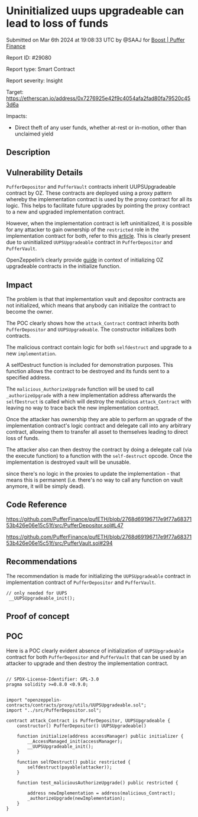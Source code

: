 
# Uninitialized uups upgradeable can lead to loss of funds

Submitted on Mar 6th 2024 at 19:08:33 UTC by @SAAJ for [Boost | Puffer Finance](https://immunefi.com/bounty/pufferfinance-boost/)

Report ID: #29080

Report type: Smart Contract

Report severity: Insight

Target: https://etherscan.io/address/0x7276925e42f9c4054afa2fad80fa79520c453d6a

Impacts:
- Direct theft of any user funds, whether at-rest or in-motion, other than unclaimed yield

## Description
## Vulnerability Details
```PufferDepositor``` and ```PufferVault``` contracts inherit UUPSUpgradeable contract by OZ. These contracts are deployed using a proxy pattern whereby the implementation contract is used by the proxy contract for all its logic.
This helps to facilitate future upgrades by pointing the proxy contract to a new and upgraded implementation contract.

However, when the implementation contract is left uninitialized, it is possible for any attacker to gain ownership of the ```restricted``` role in the implementation contract for both, refer to this [article](https://jordaniza.com/posts/upgradeable-contracts/). This is clearly present due to uninitialized ```UUPSUpgradeable``` contract in ```PufferDepositor``` and ```PufferVault```.

OpenZeppelin’s clearly provide [guide]( https://docs.openzeppelin.com/contracts/5.x/upgradeable#usage ) in context of initializing OZ upgradeable contracts in the initialize function.

## Impact
The problem is that that implementation vault and depositor contracts are not initialized, which means that anybody can initialize the contract to become the owner.

The POC clearly shows how the ```attack_Contract``` contract inherits both ```PufferDepositor``` and ```UUPSUpgradeable```. The constructor initializes both contracts.

The malicious contract contain logic for both ```selfdestruct``` and upgrade to a new ```implementation```.

A selfDestruct function is included for demonstration purposes. This function allows the contract to be destroyed and its funds sent to a specified address.

The ```malicious_AuthorizeUpgrade``` function will be used to call ```_authorizeUpgrade``` with a new implementation address afterwards the ```selfDestruct``` is called which will destroy the malicious ```attack_Contract``` with leaving no way to trace back the new implementation contract.

Once the attacker has ownership they are able to perform an upgrade of the implementation contract's logic contract and delegate call into any arbitrary contract, allowing them to transfer all asset to themselves leading to direct loss of funds.

The attacker also can then destroy the contract by doing a delegate call (via the execute function) to a function with the ```self-destruct``` opcode.
Once the implementation is destroyed vault will be unusable.

 since there's no logic in the proxies to update the implementation - that means this is permanent (i.e. there's no way to call any function on vault anymore, it will be simply dead).

## Code Reference
https://github.com/PufferFinance/pufETH/blob/2768d69196717e9f77a6837153b426e06e15c51f/src/PufferDepositor.sol#L47

https://github.com/PufferFinance/pufETH/blob/2768d69196717e9f77a6837153b426e06e15c51f/src/PufferVault.sol#294


## Recommendations
The recommendation is made for initializing the ```UUPSUpgradeable``` contract in implementation contract of ```PufferDepositor``` and ```PufferVault```.
```
// only needed for UUPS
 __UUPSUpgradeable_init();
```


## Proof of concept
## POC
Here is a POC clearly evident absence of initialization of ```UUPSUpgradeable``` contract for both ```PufferDepositor``` and ```PufferVault``` that can be used by an attacker to upgrade and then destroy the implementation contract.
```

// SPDX-License-Identifier: GPL-3.0
pragma solidity >=0.8.0 <0.9.0;


import "openzeppelin-contracts/contracts/proxy/utils/UUPSUpgradeable.sol";
import "../src/PufferDepositor.sol";

contract attack_Contract is PufferDepositor, UUPSUpgradeable {
    constructor() PufferDepositor() UUPSUpgradeable()

    function initialize(address accessManager) public initializer {
        __AccessManaged_init(accessManager);
        __UUPSUpgradeable_init();
    }

    function selfDestruct() public restricted {
        selfdestruct(payable(attacker));
    }

    function test_maliciousAuthorizeUpgrade() public restricted {

        address newImplementation = address(malicious_Contract);
        _authorizeUpgrade(newImplementation);
    }
}

```
